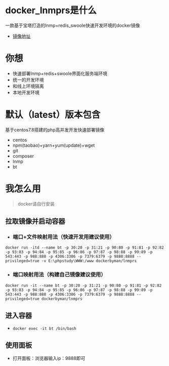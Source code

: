 # docker_lnmprs是什么
一款基于宝塔打造的lnmp+redis_swoole快速开发环境的docker镜像
- [镜像地址](https://hub.docker.com/repository/docker/dockerbyman/lnmprs)
# 你想
- 快速部署lnmp+redis+swoole界面化服务端环境
- 统一的开发环境
- 和线上环境隔离
- 本地开发环境
# 默认（latest）版本包含
基于centos7.8搭建的php高并发开发快速部署镜像
- centos
- npm(taobao)+yarn+yum(update)+wget
- git
- composer
- lnmp
- bt

# 我怎么用
> docker请自行安装
## 拉取镜像并启动容器
- ### 端口+文件映射用法（快速开发用建议使用）
```
docker run -itd --name bt -p 30:20 -p 31:21 -p 90:80 -p 91:81 -p 92:82 -p 93:83 -p 94:84 -p 95:85 -p 96:86 -p 97:87 -p 98:88 -p 99:89 -p 543:443 -p 988:888 -p 4306:3306 -p 7379:6379 -p 9888:8888 --privileged=true -v E:\phpstudy\WWW:/www dockerbyman/lnmprs
```
- ###  端口映射用法（构建自己镜像建议使用）
```
docker run -it --name bt -p 30:20 -p 31:21 -p 90:80 -p 91:81 -p 92:82 -p 93:83 -p 94:84 -p 95:85 -p 96:86 -p 97:87 -p 98:88 -p 99:89 -p 543:443 -p 988:888 -p 4306:3306 -p 7379:6379 -p 9888:8888 --privileged=true dockerbyman/lnmprs
```

## 进入容器
- `docker exec -it bt /bin/bash`

## 使用面板
-  打开面板：浏览器输入ip：9888即可
